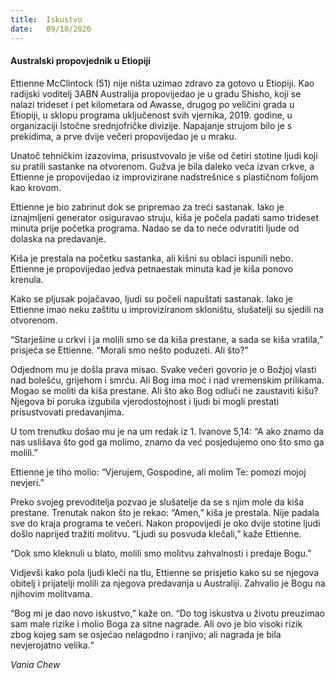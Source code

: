 ```yaml
---
title:  Iskustvo
date:   09/10/2020
---
```


#### Australski propovjednik u Etiopiji

Ettienne McClintock (51) nije ništa uzimao zdravo za gotovo u Etiopiji. Kao radijski voditelj 3ABN Australija propovijedao je u gradu Shisho, koji se nalazi trideset i pet kilometara od Awasse, drugog po veličini grada u Etiopiji, u sklopu programa uključenost svih vjernika, 2019. godine, u organizaciji Istočne srednjofričke divizije. Napajanje strujom bilo je s prekidima, a prve dvije večeri propovijedao je u mraku.

Unatoč tehničkim izazovima, prisustvovalo je više od četiri stotine ljudi koji su pratili sastanke na otvorenom. Gužva je bila daleko veća izvan crkve, a Ettienne je propovijedao iz improvizirane nadstrešnice s plastičnom folijom kao krovom.

Ettienne je bio zabrinut dok se pripremao za treći sastanak. Iako je iznajmljeni generator osiguravao struju, kiša je počela padati samo trideset minuta prije početka programa. Nadao se da to neće odvratiti ljude od dolaska na predavanje.

Kiša je prestala na početku sastanka, ali kišni su oblaci ispunili nebo. Ettienne je propovijedao jedva petnaestak minuta kad je kiša ponovo krenula.

Kako se pljusak pojačavao, ljudi su počeli napuštati sastanak. Iako je Ettienne imao neku zaštitu u improviziranom skloništu, slušatelji su sjedili na otvorenom.

“Starješine u crkvi i ja molili smo se da kiša prestane, a sada se kiša vratila,” prisjeća se Ettienne. “Morali smo nešto poduzeti. Ali što?”

Odjednom mu je došla prava misao. Svake večeri govorio je o Božjoj vlasti nad bolešću, grijehom i smrću. Ali Bog ima moć i nad vremenskim prilikama. Mogao se moliti da kiša prestane. Ali što ako Bog odluči ne zaustaviti kišu? Njegova bi poruka izgubila vjerodostojnost i ljudi bi mogli prestati prisustvovati predavanjima.

U tom trenutku došao mu je na um redak iz 1. Ivanove 5,14: “A ako znamo da nas uslišava što god ga molimo, znamo da već posjedujemo ono što smo ga molili.”

Ettienne je tiho molio: “Vjerujem, Gospodine, ali molim Te: pomozi mojoj nevjeri.”

Preko svojeg prevoditelja pozvao je slušatelje da se s njim mole da kiša prestane. Trenutak nakon što je rekao: “Amen,” kiša je prestala. Nije padala sve do kraja programa te večeri. Nakon propovijedi je oko dvije stotine ljudi došlo naprijed tražiti molitvu. “Ljudi su posvuda klečali,” kaže Ettienne.

“Dok smo kleknuli u blato, molili smo molitvu zahvalnosti i predaje Bogu.”

Vidjevši kako pola ljudi kleči na tlu, Ettienne se prisjetio kako su se njegova obitelj i prijatelji molili za njegova predavanja u Australiji. Zahvalio je Bogu na njihovim molitvama.

“Bog mi je dao novo iskustvo,” kaže on. “Do tog iskustva u životu preuzimao sam male rizike i molio Boga za sitne nagrade. Ali ovo je bio visoki rizik zbog kojeg sam se osjećao nelagodno i ranjivo; ali nagrada je bila nevjerojatno velika.“

*Vania Chew*